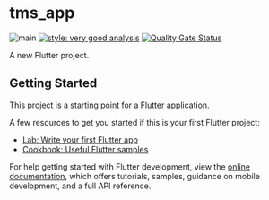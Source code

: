 # tms_app
![main](https://github.com/NabunyaLilian/TMS-APP/actions/workflows/main.yml/badge.svg?branch=main)  [![style: very good analysis](https://img.shields.io/badge/style-very_good_analysis-B22C89.svg)](https://pub.dev/packages/very_good_analysis)  [![Quality Gate Status](https://sonarcloud.io/api/project_badges/measure?project=NabunyaLilian_TMS-APP&metric=alert_status)](https://sonarcloud.io/summary/new_code?id=NabunyaLilian_TMS-APP)

A new Flutter project.

## Getting Started

This project is a starting point for a Flutter application.

A few resources to get you started if this is your first Flutter project:

- [Lab: Write your first Flutter app](https://docs.flutter.dev/get-started/codelab)
- [Cookbook: Useful Flutter samples](https://docs.flutter.dev/cookbook)

For help getting started with Flutter development, view the
[online documentation](https://docs.flutter.dev/), which offers tutorials,
samples, guidance on mobile development, and a full API reference.
